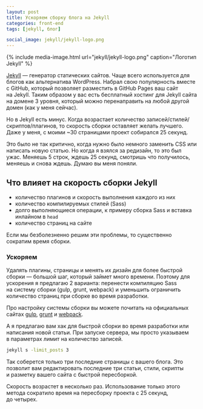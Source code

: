 ```yaml
---
layout: post
title: Ускоряем сборку блога на Jekyll
categories: front-end
tags: [jekyll, блог]

social_image: jekyll/jekyll-logo.png
---
```


{%
	include media-image.html
	url="jekyll/jekyll-logo.png"
	caption="Логотип Jekyll"
%}

[Jekyll](https://jekyllrb.com/) — генератор статических сайтов. Чаще всего используется для блогов как альтернатива WordPress. Набрал свою популярность вместе с GitHub, который позволяет разместить в GitHub Pages ваш сайт на Jekyll. Таким образом у вас есть бесплатный хостинг для Jekyll сайта на домене 3 уровня, который можно перенаправить на любой другой домен (как у меня сейчас).

Но в Jekyll есть минус. Когда возрастает количество записей/стилей/скриптов/плагинов, то скорость сборки оставляет желать лучшего. Даже у меня, с моими ~30 страницами проект собирался 25 секунд.

<!-- more -->

Это было не так критично, когда нужно было немного заменить CSS или написать новую статью. Но когда я взялся за редизайн, то это был ужас. Меняешь 5 строк, ждешь 25 секунд, смотришь что получилось, меняешь и снова ждешь. Думаю вы меня поняли.

## Что влияет на скорость сборки Jekyll
* количество плагинов и скорость выполнения каждого из них
* количество компилируемых стилей (Sass)
* долго выполняющиеся операции, к примеру сборка Sass и вставка инлайном в `head`
* количество страниц на сайте

Если мы безболезненно решим эти проблемы, то существенно сократим время сборки.

### Ускоряем
Удалять плагины, страницы и менять их дизайн для более быстрой сборки — большой шаг, который займет много времени. Поэтому для ускорения я предлагаю 2 варианта: перенести компиляцию Sass на систему сборки (gulp, grunt, webpack) и уменьшить ограничить количество страниц при сборке во время разработки.

Про настройку системы сборки вы можете почитать на официальных сайтах [gulp](http://gulpjs.com/), [grunt](http://gruntjs.com/) и [webpack](https://webpack.github.io/).

А я предлагаю вам хак для быстрой сборки во время разработки или написания новой статьи. При запуске сервера, мы просто указываем в параметрах лимит на количество записей.

~~~bash
jekyll s -limit_posts 3
~~~

Так соберется только три последние страницы с вашего блога. Это позволит вам редактировать последние три статьи, стили, скрипты и разметку вашего сайта с быстрой пересборкой.

Скорость возрастет в несколько раз. Использование только этого метода сократило время на пересборку проекта с 25 секунд, до четырех.
